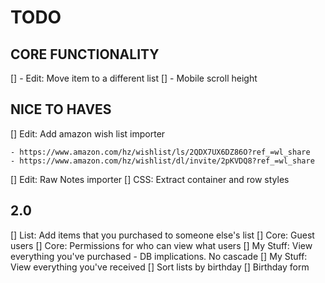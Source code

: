 # TODO

## CORE FUNCTIONALITY

[] - Edit: Move item to a different list
[] - Mobile scroll height

## NICE TO HAVES

[] Edit: Add amazon wish list importer

    - https://www.amazon.com/hz/wishlist/ls/2QDX7UX6DZ86O?ref_=wl_share
    - https://www.amazon.com/hz/wishlist/dl/invite/2pKVDQ8?ref_=wl_share

[] Edit: Raw Notes importer
[] CSS: Extract container and row styles

## 2.0

[] List: Add items that you purchased to someone else's list
[] Core: Guest users
[] Core: Permissions for who can view what users
[] My Stuff: View everything you've purchased - DB implications. No cascade
[] My Stuff: View everything you've received
[] Sort lists by birthday
[] Birthday form
